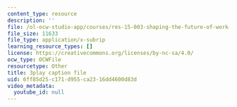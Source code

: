 ```yaml
---
content_type: resource
description: ''
file: /ol-ocw-studio-app/courses/res-15-003-shaping-the-future-of-work-15-662x-spring-2016/6ff85d25c171d955ca2316dd4600d83d_ADWGuj3nDQo.srt
file_size: 11633
file_type: application/x-subrip
learning_resource_types: []
license: https://creativecommons.org/licenses/by-nc-sa/4.0/
ocw_type: OCWFile
resourcetype: Other
title: 3play caption file
uid: 6ff85d25-c171-d955-ca23-16dd4600d83d
video_metadata:
  youtube_id: null
---
```

